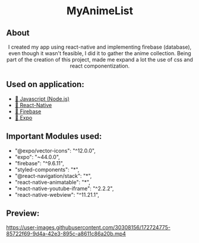 <h1 align="center">MyAnimeList</h1>

## About
<p align="center">I created my app using react-native and implementing firebase (database), even though it wasn't feasible, I did it to gather the anime collection. Being part of the creation of this project, made me expand a lot the use of css and react componentization.
</p>

## Used on application:
- <a href="https://nodejs.org/en/">🔗 Javascript (Node.js)</a>
- <a href="https://reactnative.dev">🔗 React-Native</a>
- <a href="https://firebase.google.com">🔗 Firebase</a>
- <a href="https://docs.expo.dev">🔗 Expo</a>

## Important Modules used:
- "@expo/vector-icons": "^12.0.0",
- "expo": "~44.0.0",
- "firebase": "^9.6.11",
- "styled-components": "*",
- "@react-navigation/stack": "*",
- "react-native-animatable": "*",
- "react-native-youtube-iframe": "^2.2.2",
- "react-native-webview": "^11.21.1",


## Preview:
https://user-images.githubusercontent.com/30308156/172724775-85722f69-9d4a-42e3-895c-a8611c86a20b.mp4